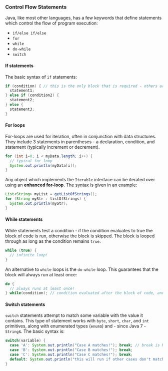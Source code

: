 ### Control Flow Statements
Java, like most other languages, has a few keywords that define statements which control the flow of program execution:
* `if/else if/else`
* `for`
* `while`
* `do-while`
* `switch`

#### If statements
The basic syntax of `if` statements:
```java
if (condition) { // this is the only block that is required - others are optional
  statement1;
} else if (condition2) {
  statement2;
} else {
  statement3;
}
```

#### For loops
For-loops are used for iteration, often in conjunction with data structures. They include 3 statements in parentheses - a declaration, condition, and statement (typically increment or decrement).
```java
for (int i=0; i < myData.length; i++) {
  // typical for loop
  System.out.println(myData[i]);
}
```

Any object which implements the `Iterable` interface can be iterated over using an **enhanced for-loop**. The syntax is given in an example:

```java
List<String> myList = getListOfStrings();
for (String myStr : listOfStrings) {
  System.out.println(myStr);
}
```

#### While statements
While statements test a condition - if the condition evaluates to true the block of code is run, otherwise the block is skipped. The block is looped through as long as the condition remains `true`.
```java
while (true) {
  // infinite loop!
}
```

An alternative to `while` loops is the `do-while` loop. This guarantees that the block will always run at least once:
```java
do {
  // always runs at least once!
} while(condition); // condition evaluated after the block of code, and the do block will run subsequently until the condition evaluates to false
```

#### Switch statements
`switch` statements attempt to match some variable with the value it contains. This type of statement works with `byte`, `short`, `char`, and `int` primitives, along with enumerated types (`enum`s) and - since Java 7 - `String`s. The basic syntax is:

```java
switch(variable) {
  case 'A': System.out.println("Case A matches!"); break; // break is REQUIRED, unless you want control flow to "fall through" to the next case, or unless your switch case returns something and exits the method
  case 'B': System.out.println("Case B matches!"); break;
  case 'C': System.out.println("Case C matches!"); break;
  default: System.out.println("this will run if other cases don't match"); break;
}
```